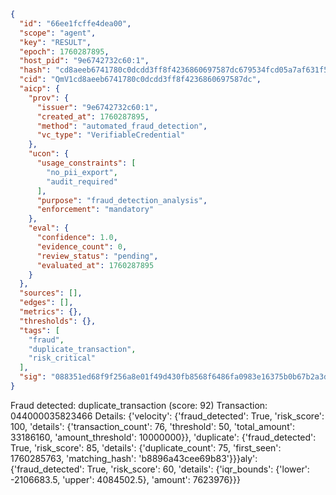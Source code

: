 ```json
{
  "id": "66ee1fcffe4dea00",
  "scope": "agent",
  "key": "RESULT",
  "epoch": 1760287895,
  "host_pid": "9e6742732c60:1",
  "hash": "cd8aeeb6741780c0dcdd3ff8f4236860697587dc679534fcd05a7af631f56dd1",
  "cid": "QmV1cd8aeeb6741780c0dcdd3ff8f4236860697587dc",
  "aicp": {
    "prov": {
      "issuer": "9e6742732c60:1",
      "created_at": 1760287895,
      "method": "automated_fraud_detection",
      "vc_type": "VerifiableCredential"
    },
    "ucon": {
      "usage_constraints": [
        "no_pii_export",
        "audit_required"
      ],
      "purpose": "fraud_detection_analysis",
      "enforcement": "mandatory"
    },
    "eval": {
      "confidence": 1.0,
      "evidence_count": 0,
      "review_status": "pending",
      "evaluated_at": 1760287895
    }
  },
  "sources": [],
  "edges": [],
  "metrics": {},
  "thresholds": {},
  "tags": [
    "fraud",
    "duplicate_transaction",
    "risk_critical"
  ],
  "sig": "088351ed68f9f256a8e01f49d430fb8568f6486fa0983e16375b0b67b2a3df86"
}
```

Fraud detected: duplicate_transaction (score: 92)
Transaction: 044000035823466
Details: {'velocity': {'fraud_detected': True, 'risk_score': 100, 'details': {'transaction_count': 76, 'threshold': 50, 'total_amount': 33186160, 'amount_threshold': 10000000}}, 'duplicate': {'fraud_detected': True, 'risk_score': 85, 'details': {'duplicate_count': 75, 'first_seen': 1760285763, 'matching_hash': 'b8896a43cee69b83'}}}aly': {'fraud_detected': True, 'risk_score': 60, 'details': {'iqr_bounds': {'lower': -2106683.5, 'upper': 4084502.5}, 'amount': 7623976}}}